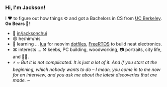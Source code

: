 

### Hi, I'm Jackson!

I ❤️ to figure out how things ⚙️ and got a Bachelors in CS from [UC Berkeley](https://berkeley.edu). **Go Bears 🐻**!

- 💬 [in/jacksonchui](https://linkedin.com/in/jacksonchui)
- 😄 he/him/his
- 🌱 learning ... [lua](https://www.lua.org/) for neovim [dotfiles](https://github.com/jacksonchui/dotfiles), [FreeRTOS](https://www.freertos.org) to build neat electronics.
- ⌘ interests ... ⚒️ keebs, PC building, woodworking, 📷 portraits, city life, and 🧘🏽.
- ⚡ ~ _But it is not complicated. It is just a lot of it. And if you start at the beginning, which nobody wants to do – I mean, you come in to me now for an interview, and you ask me about the latest discoveries that are made._ ~
